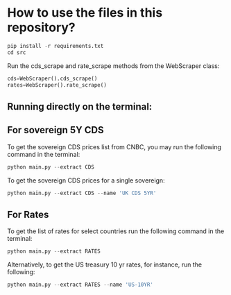 # How to use the files in this repository?

```python
pip install -r requirements.txt
cd src
```

Run the cds_scrape and rate_scrape methods from the WebScraper class:

```python
cds=WebScraper().cds_scrape()
rates=WebScraper().rate_scrape()
```

## Running directly on the terminal:

## For sovereign 5Y CDS

To get the sovereign CDS prices list from CNBC, you may run the following command in the terminal:

```python
python main.py --extract CDS
```

To get the sovereign CDS prices for a single sovereign:

```python
python main.py --extract CDS --name 'UK CDS 5YR'
```

## For Rates

To get the list of rates for select countries run the following command in the terminal:

```python
python main.py --extract RATES
```

Alternatively, to get the US treasury 10 yr rates, for instance, run the following:

```python
python main.py --extract RATES --name 'US-10YR'
```
